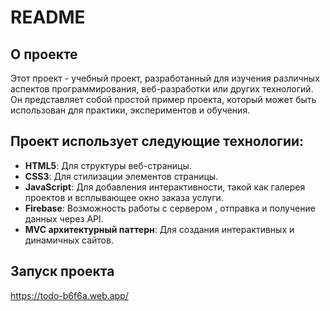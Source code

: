 # README

## О проекте

Этот проект - учебный проект, разработанный для изучения различных аспектов программирования, веб-разработки или других технологий. Он представляет собой простой пример проекта, который может быть использован для практики, экспериментов и обучения.

  ## Проект использует следующие технологии:

- **HTML5**: Для структуры веб-страницы.
- **CSS3**: Для стилизации элементов страницы.
- **JavaScript**: Для добавления интерактивности, такой как галерея проектов и всплывающее окно заказа услуги.
- **Firebase**: Возможность работы с сервером , отправка и получение данных через API.
- **MVC архитектурный паттерн**: Для создания интерактивных и динамичных сайтов.

## Запуск проекта

https://todo-b6f6a.web.app/
